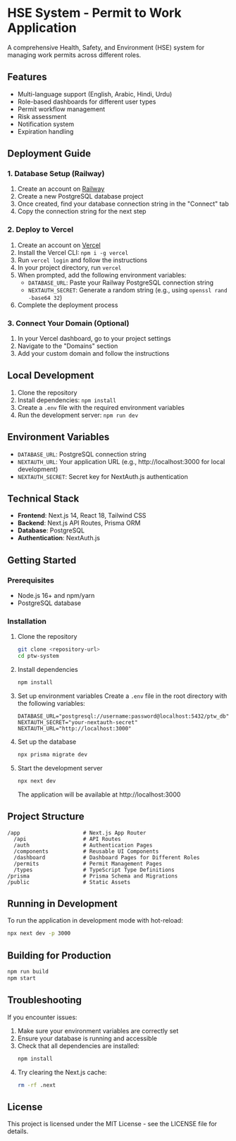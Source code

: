 # HSE System - Permit to Work Application

A comprehensive Health, Safety, and Environment (HSE) system for managing work permits across different roles.

## Features

- Multi-language support (English, Arabic, Hindi, Urdu)
- Role-based dashboards for different user types
- Permit workflow management
- Risk assessment
- Notification system
- Expiration handling

## Deployment Guide

### 1. Database Setup (Railway)

1. Create an account on [Railway](https://railway.app/)
2. Create a new PostgreSQL database project
3. Once created, find your database connection string in the "Connect" tab
4. Copy the connection string for the next step

### 2. Deploy to Vercel

1. Create an account on [Vercel](https://vercel.com/)
2. Install the Vercel CLI: `npm i -g vercel`
3. Run `vercel login` and follow the instructions
4. In your project directory, run `vercel`
5. When prompted, add the following environment variables:
   - `DATABASE_URL`: Paste your Railway PostgreSQL connection string
   - `NEXTAUTH_SECRET`: Generate a random string (e.g., using `openssl rand -base64 32`)
6. Complete the deployment process

### 3. Connect Your Domain (Optional)

1. In your Vercel dashboard, go to your project settings
2. Navigate to the "Domains" section
3. Add your custom domain and follow the instructions

## Local Development

1. Clone the repository
2. Install dependencies: `npm install`
3. Create a `.env` file with the required environment variables
4. Run the development server: `npm run dev`

## Environment Variables

- `DATABASE_URL`: PostgreSQL connection string
- `NEXTAUTH_URL`: Your application URL (e.g., http://localhost:3000 for local development)
- `NEXTAUTH_SECRET`: Secret key for NextAuth.js authentication

## Technical Stack

- **Frontend**: Next.js 14, React 18, Tailwind CSS
- **Backend**: Next.js API Routes, Prisma ORM
- **Database**: PostgreSQL
- **Authentication**: NextAuth.js

## Getting Started

### Prerequisites

- Node.js 16+ and npm/yarn
- PostgreSQL database

### Installation

1. Clone the repository
   ```bash
   git clone <repository-url>
   cd ptw-system
   ```

2. Install dependencies
   ```bash
   npm install
   ```

3. Set up environment variables
   Create a `.env` file in the root directory with the following variables:
   ```
   DATABASE_URL="postgresql://username:password@localhost:5432/ptw_db"
   NEXTAUTH_SECRET="your-nextauth-secret"
   NEXTAUTH_URL="http://localhost:3000"
   ```

4. Set up the database
   ```bash
   npx prisma migrate dev
   ```

5. Start the development server
   ```bash
   npx next dev
   ```
   
   The application will be available at http://localhost:3000

## Project Structure

```
/app                    # Next.js App Router
  /api                  # API Routes
  /auth                 # Authentication Pages
  /components           # Reusable UI Components
  /dashboard            # Dashboard Pages for Different Roles
  /permits              # Permit Management Pages
  /types                # TypeScript Type Definitions
/prisma                 # Prisma Schema and Migrations
/public                 # Static Assets
```

## Running in Development

To run the application in development mode with hot-reload:

```bash
npx next dev -p 3000
```

## Building for Production

```bash
npm run build
npm start
```

## Troubleshooting

If you encounter issues:

1. Make sure your environment variables are correctly set
2. Ensure your database is running and accessible
3. Check that all dependencies are installed:
   ```bash
   npm install
   ```
4. Try clearing the Next.js cache:
   ```bash
   rm -rf .next
   ```

## License

This project is licensed under the MIT License - see the LICENSE file for details. 